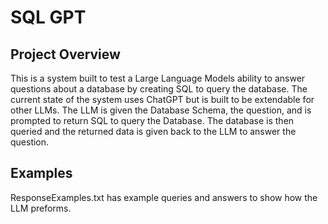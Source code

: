 # SQL GPT

## Project Overview
This is a system built to test a Large Language Models ability to answer questions about a database by creating SQL to query the database.
The current state of the system uses ChatGPT but is built to be extendable for other LLMs.
The LLM is given the Database Schema, the question, and is prompted to return SQL to query the Database. The database is then queried and the returned data is given back to the LLM to answer the question.

## Examples
ResponseExamples.txt has example queries and answers to show how the LLM preforms.
